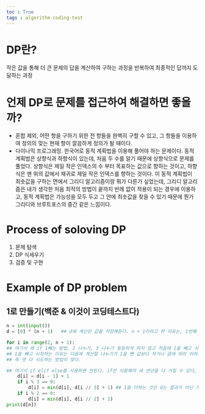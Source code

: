 ```yaml
---
toc : True
tags : algorithm coding-test
---
```


# DP란?
작은 값을 통해 더 큰 문제의 답을 계산하여 구하는 과정을 반복하여 최종적인 답까지 도달하는 과정
# 언제 DP로 문제를 접근하여 해결하면 좋을까?
* 혼합 제외, 어떤 항을 구하기 위한 전 항들을 완벽히 구할 수 있고, 그 항들을 이용하여 정의의 맞는 현재 항이 깔끔하게 정의가 될 때이다.
* 다이나믹 프로그래밍. 한국어로 동적 계획법을 이용해 풀어야 하는 문제이다. 동적 계획법은 상향식과 하향식이 있는데, 처음 두 수를 알기 때문에 상향식으로 문제를 풀었다.
상향식은 제일 작은 인덱스의 수 부터 목표하는 값으로 향하는 것이고, 하향식은 맨 위의 값에서 재귀로 제일 작은 인덱스를 향하는 것이다. 이 동적 계획법이 최솟값을 구하는 면에서 그리디 알고리즘이랑 뭐가 다른가 싶었는데, 그리디 알고리즘은 내가 생각한 처음 최적의 방법이 끝까지 반례 없이 적용이 되는 경우에 이용하고,
동적 계획법은 가능성을 모두 두고 그 안에 최솟값을 찾을 수 있기 때문에 뭔가 그리디와 브루트포스의 중간 같은 느낌이다.
# Process of soloving DP
1. 문제 탐색
2. DP 식세우기
3. 검증 및 구현

# Example of DP problem
## 1로 만들기(백준 & 이것이 코딩테스트다)
```python
n = int(input())
d = [0] * (n + 1)	## d에 계산된 값을 저장해둔다. n + 1이라고 한 이유는, 1번째 수는 사실 d[1]이 아니고 d[2]이기 때문에, 계산하기 편하게 d[1]을 1번째 인 것 처럼 만들어준다.

for i in range(2, n + 1):
## 여기서 왜 if 1빼는 방법, 2 나누기, 3 나누기 동등하게 하지 않고 처음에 1을 빼고 시작하는지 의아해 할 수 있다.
## 1을 빼고 시작하는 이유는 다음에 계산할 나누기가 1을 뺀 값보다 작거나 큼에 따라 어차피 교체되기 때문이다.
## 즉 셋 다 시도하는 방법이 맞다.

## 여기서 if elif else를 사용하면 안된다. if만 이용해야 세 연산을 다 거칠 수 있다, 가끔 if continue, else continue를 쓰는 분도 계신데, 난 이게 편한듯.
    d[i] = d[i - 1] + 1
    if i % 3 == 0:
        d[i] = min(d[i], d[i // 3] + 1)	## 1을 더하는 것은 d는 결과가 아닌 계산한 횟수를 저장하는 것 이기 때문이다. d[i]에는 더하지 않는 이유는 이미 1을 뺄 때 1을 더해준 이력이 있기 때문이다.
    if i % 2 == 0:
        d[i] = min(d[i], d[i // 2] + 1)
print(d[n])
```
